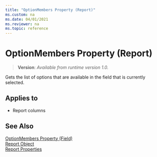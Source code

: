 ```yaml
---
title: "OptionMembers Property (Report)"
ms.custom: na
ms.date: 04/01/2021
ms.reviewer: na
ms.topic: reference
---
```


# OptionMembers Property (Report)

> **Version**: _Available from runtime version 1.0._

Gets the list of options that are available in the field that is currently selected.
  
## Applies to  
  
- Report columns  


## See Also

[OptionMembers Property (Field)](devenv-optionmembers-field-property.md)   
[Report Object](../devenv-report-object.md)   
[Report Properties](devenv-report-properties.md) 